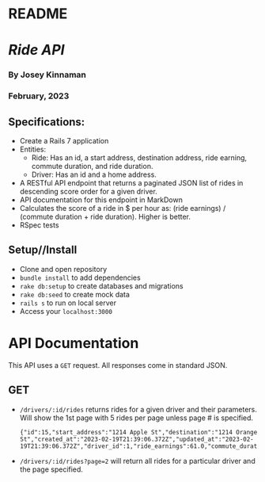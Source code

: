# README

# _Ride API_
### By Josey Kinnaman
### February, 2023


## Specifications:
- Create a Rails 7 application
- Entities:
  - Ride: Has an id, a start address, destination address, ride earning, commute duration, and ride duration.
  - Driver: Has an id and a home address.
- A RESTful API endpoint that returns a paginated JSON list of rides in descending score order for a given driver.
- API documentation for this endpoint in MarkDown
- Calculates the score of a ride in $ per hour as: (ride earnings) / (commute duration + ride duration). Higher is better.
- RSpec tests


## Setup//Install
 * Clone and open repository
  * `bundle install` to add dependencies
  * `rake db:setup` to create databases and migrations
  * `rake db:seed` to create mock data
  * `rails s` to run on local server
  * Access your `localhost:3000`

# API Documentation
This API uses a `GET` request. All responses come in standard JSON.

## GET
* `/drivers/:id/rides` returns rides for a given driver and their parameters. Will show the 1st page with 5 rides per page unless page # is specified.
  ```
  {"id":15,"start_address":"1214 Apple St","destination":"1214 Orange St","created_at":"2023-02-19T21:39:06.372Z","updated_at":"2023-02-19T21:39:06.372Z","driver_id":1,"ride_earnings":61.0,"commute_duration":789,"ride_duration":1097,"score":116.43690349946979}
  ```

* `/drivers/:id/rides?page=2` will return all rides for a particular driver and the page specified.







